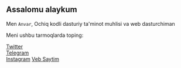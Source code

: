 ## Assalomu alaykum

Men `Anvar`, Ochiq kodli dasturiy ta'minot muhlisi va web dasturchiman

Meni ushbu tarmoqlarda toping:

[Twitter](https://twitter.com/Anvar_Alimoff) <br>
[Telegram](https://t.me/Anvar_Alimoff) <br>
[Instagram](https://instagram.com/Anvar_Alimoff)
[Veb Saytim](https://aalimov.uz)
